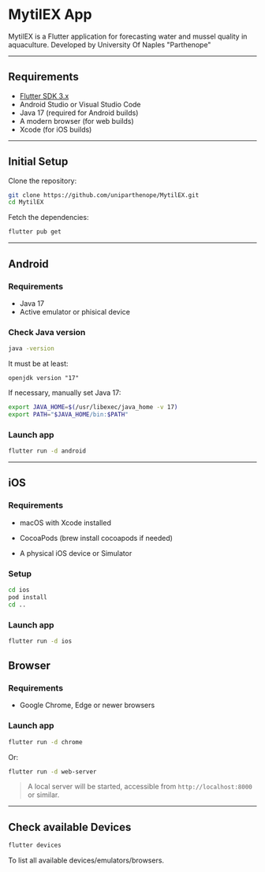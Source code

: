 # MytilEX App

MytilEX is a Flutter application for forecasting water and mussel quality in aquaculture.
Developed by University Of Naples "Parthenope"

---

## Requirements

- [Flutter SDK 3.x](https://docs.flutter.dev/get-started/install)
- Android Studio or Visual Studio Code
- Java 17 (required for Android builds)
- A modern browser (for web builds)
- Xcode (for iOS builds)

---

## Initial Setup

Clone the repository:

```bash
git clone https://github.com/uniparthenope/MytilEX.git
cd MytilEX
```

Fetch the dependencies:

```bash
flutter pub get
```

---

## Android

### Requirements

- Java 17
- Active emulator or phisical device

### Check Java version

```bash
java -version
```

It must be at least:
```
openjdk version "17"
```

If necessary, manually set Java 17:

```bash
export JAVA_HOME=$(/usr/libexec/java_home -v 17)
export PATH="$JAVA_HOME/bin:$PATH"
```

### Launch app

```bash
flutter run -d android
```

---
## iOS

### Requirements
- macOS with Xcode installed

- CocoaPods (brew install cocoapods if needed)

- A physical iOS device or Simulator

### Setup
```bash
cd ios
pod install
cd ..
```
### Launch app
```bash
flutter run -d ios
```


## Browser

### Requirements

- Google Chrome, Edge or newer browsers

### Launch app

```bash
flutter run -d chrome
```

Or:

```bash
flutter run -d web-server
```

> A local server will be started, accessible from `http://localhost:8000` or similar.
---

## Check available Devices

```bash
flutter devices
```

To list all available devices/emulators/browsers.